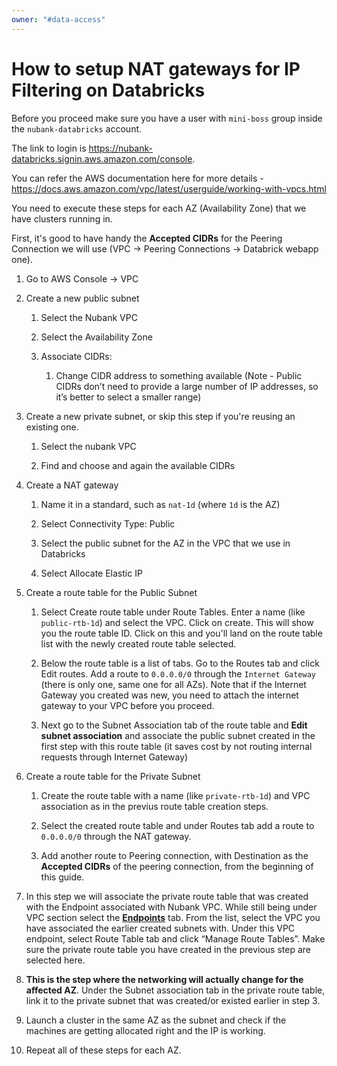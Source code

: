 ```yaml
---
owner: "#data-access"
---
```

# How to setup NAT gateways for IP Filtering on Databricks

Before you proceed make sure you have a user with `mini-boss` group inside the `nubank-databricks` account.

The link to login is <https://nubank-databricks.signin.aws.amazon.com/console>.

You can refer the AWS documentation here for more details - <https://docs.aws.amazon.com/vpc/latest/userguide/working-with-vpcs.html>

You need to execute these steps for each AZ (Availability Zone) that we have clusters running in.

First, it's good to have handy the **Accepted CIDRs** for the Peering Connection we will use (VPC -> Peering Connections -> Databrick webapp one).

1. Go to AWS Console → VPC

2. Create a new public subnet

    1. Select the Nubank VPC

    2. Select the Availability Zone

    3. Associate CIDRs:

        1. Change CIDR address to something available (Note - Public CIDRs don’t need to provide a large number of IP addresses, so it’s better to select a smaller range)

3. Create a new private subnet, or skip this step if you're reusing an existing one.

    1. Select the nubank VPC

    2. Find and choose and again the available CIDRs

4. Create a NAT gateway

    1. Name it in a standard, such as `nat-1d` (where `1d` is the AZ)

    2. Select Connectivity Type: Public

    3. Select the public subnet for the AZ in the VPC that we use in Databricks

    4. Select Allocate Elastic IP

5. Create a route table for the Public Subnet

    1. Select Create route table under Route Tables. Enter a name (like `public-rtb-1d`) and select the VPC. Click on create. This will show you the route table ID. Click on this and you'll land on the route table list with the newly created route table selected.

    2. Below the route table is a list of tabs. Go to the Routes tab and click Edit routes. Add a route to `0.0.0.0/0` through the `Internet Gateway` (there is only one, same one for all AZs). Note that if the Internet Gateway you created was new, you need to attach the internet gateway to your VPC before you proceed.

    3. Next go to the Subnet Association tab of the route table and **Edit subnet association** and associate the public subnet created in the first step with this route table (it saves cost by not routing internal requests through Internet Gateway)

6. Create a route table for the Private Subnet

    1. Create the route table with a name (like `private-rtb-1d`) and VPC association as in the previus route table creation steps.

    2. Select the created route table and under Routes tab add a route to `0.0.0.0/0` through the NAT gateway.

    3. Add another route to Peering connection, with Destination as the **Accepted CIDRs** of the peering connection, from the beginning of this guide.

7. In this step we will associate the private route table that was created with the Endpoint associated with Nubank VPC. While still being under VPC section select the **[Endpoints](https://console.aws.amazon.com/vpc/home?region=us-east-1#Endpoints:)** tab. From the list, select the VPC you have associated the earlier created subnets with. Under this VPC endpoint, select Route Table tab and click “Manage Route Tables”. Make sure the private route table you have created in the previous step are selected here.

8. **This is the step where the networking will actually change for the affected AZ**. Under the Subnet association tab in the private route table, link it to the private subnet that was created/or existed earlier in step 3.

9. Launch a cluster in the same AZ as the subnet and check if the machines are getting allocated right and the IP is working.

10. Repeat all of these steps for each AZ.
